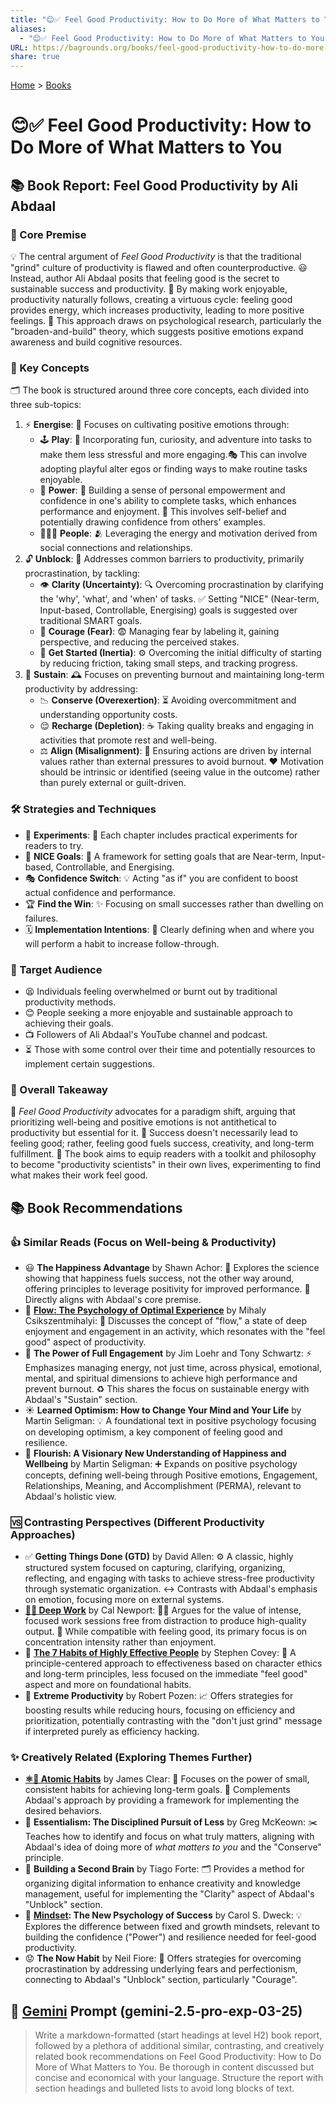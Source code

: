 ```yaml
---
title: "😊✅ Feel Good Productivity: How to Do More of What Matters to You"
aliases:
  - "😊✅ Feel Good Productivity: How to Do More of What Matters to You"
URL: https://bagrounds.org/books/feel-good-productivity-how-to-do-more-of-what-matters-to-you
share: true
---
```

[Home](../index.md) > [Books](./index.md)  
# 😊✅ Feel Good Productivity: How to Do More of What Matters to You  
## 📚 Book Report: Feel Good Productivity by Ali Abdaal  
  
### 🎯 Core Premise  
 💡 The central argument of *Feel Good Productivity* is that the traditional "grind" culture of productivity is flawed and often counterproductive. 😃 Instead, author Ali Abdaal posits that feeling good is the secret to sustainable success and productivity. 🤸 By making work enjoyable, productivity naturally follows, creating a virtuous cycle: feeling good provides energy, which increases productivity, leading to more positive feelings. 🧠 This approach draws on psychological research, particularly the "broaden-and-build" theory, which suggests positive emotions expand awareness and build cognitive resources.  
  
### 🔑 Key Concepts  
 🗂️ The book is structured around three core concepts, each divided into three sub-topics:  
1. ⚡ **Energise**: 🔋 Focuses on cultivating positive emotions through:  
    * 🕹️ **Play**: 🎉 Incorporating fun, curiosity, and adventure into tasks to make them less stressful and more engaging.🎭 This can involve adopting playful alter egos or finding ways to make routine tasks enjoyable.  
    * 💪 **Power**: 🌟 Building a sense of personal empowerment and confidence in one's ability to complete tasks, which enhances performance and enjoyment. 🙏 This involves self-belief and potentially drawing confidence from others' examples.  
    * 🧑‍🤝‍🧑 **People**: 🫂 Leveraging the energy and motivation derived from social connections and relationships.  
2. 🔓 **Unblock**: 🚧 Addresses common barriers to productivity, primarily procrastination, by tackling:  
    * 👁️ **Clarity (Uncertainty)**: 🔍 Overcoming procrastination by clarifying the 'why', 'what', and 'when' of tasks. ✅ Setting "NICE" (Near-term, Input-based, Controllable, Energising) goals is suggested over traditional SMART goals.  
    * 🦁 **Courage (Fear)**: 😨 Managing fear by labeling it, gaining perspective, and reducing the perceived stakes.  
    * 🚀 **Get Started (Inertia)**: ⚙️ Overcoming the initial difficulty of starting by reducing friction, taking small steps, and tracking progress.  
3. 🌱 **Sustain**: 🕰️ Focuses on preventing burnout and maintaining long-term productivity by addressing:  
    * 📉 **Conserve (Overexertion)**: ⏳ Avoiding overcommitment and understanding opportunity costs.  
    * 😌 **Recharge (Depletion)**: ☕ Taking quality breaks and engaging in activities that promote rest and well-being.  
    * ⚖️ **Align (Misalignment)**: 🧭 Ensuring actions are driven by internal values rather than external pressures to avoid burnout. ❤️ Motivation should be intrinsic or identified (seeing value in the outcome) rather than purely external or guilt-driven.  
  
### 🛠️ Strategies and Techniques  
* 🧪 **Experiments**: 🔬 Each chapter includes practical experiments for readers to try.  
* 🎯 **NICE Goals**: 📝 A framework for setting goals that are Near-term, Input-based, Controllable, and Energising.  
* 🎭 **Confidence Switch**: 💡 Acting "as if" you are confident to boost actual confidence and performance.  
* 🏆 **Find the Win**: ✨ Focusing on small successes rather than dwelling on failures.  
* 🗓️ **Implementation Intentions**: 📍 Clearly defining when and where you will perform a habit to increase follow-through.  
  
### 👥 Target Audience  
* 😫 Individuals feeling overwhelmed or burnt out by traditional productivity methods.  
* 😊 People seeking a more enjoyable and sustainable approach to achieving their goals.  
* 📺 Followers of Ali Abdaal's YouTube channel and podcast.  
* ⏳ Those with some control over their time and potentially resources to implement certain suggestions.  
  
### 💭 Overall Takeaway  
🌟 *Feel Good Productivity* advocates for a paradigm shift, arguing that prioritizing well-being and positive emotions is not antithetical to productivity but essential for it. 🚀 Success doesn't necessarily lead to feeling good; rather, feeling good fuels success, creativity, and long-term fulfillment. 🧰 The book aims to equip readers with a toolkit and philosophy to become "productivity scientists" in their own lives, experimenting to find what makes their work feel good.  
  
## 📚 Book Recommendations  
  
### 👍 Similar Reads (Focus on Well-being & Productivity)  
* 😃 **The Happiness Advantage** by Shawn Achor: 🔬 Explores the science showing that happiness fuels success, not the other way around, offering principles to leverage positivity for improved performance. 🤝 Directly aligns with Abdaal's core premise.  
* 🌊 **[Flow: The Psychology of Optimal Experience](./flow-the-psychology-of-optimal-experience.md)** by Mihaly Csikszentmihalyi: 🧘 Discusses the concept of "flow," a state of deep enjoyment and engagement in an activity, which resonates with the "feel good" aspect of productivity.  
* 🔋 **The Power of Full Engagement** by Jim Loehr and Tony Schwartz: ⚡ Emphasizes managing energy, not just time, across physical, emotional, mental, and spiritual dimensions to achieve high performance and prevent burnout. ♻️ This shares the focus on sustainable energy with Abdaal's "Sustain" section.  
* ☀️ **Learned Optimism: How to Change Your Mind and Your Life** by Martin Seligman: 💡 A foundational text in positive psychology focusing on developing optimism, a key component of feeling good and resilience.  
* 🌱 **Flourish: A Visionary New Understanding of Happiness and Wellbeing** by Martin Seligman: ➕ Expands on positive psychology concepts, defining well-being through Positive emotions, Engagement, Relationships, Meaning, and Accomplishment (PERMA), relevant to Abdaal's holistic view.  
  
### 🆚 Contrasting Perspectives (Different Productivity Approaches)  
* ✅ **Getting Things Done (GTD)** by David Allen: ⚙️ A classic, highly structured system focused on capturing, clarifying, organizing, reflecting, and engaging with tasks to achieve stress-free productivity through systematic organization. ↔️ Contrasts with Abdaal's emphasis on emotion, focusing more on external systems.  
* **[🤿💼 Deep Work](./deep-work.md)** by Cal Newport: 👨‍💻 Argues for the value of intense, focused work sessions free from distraction to produce high-quality output. 🎯 While compatible with feeling good, its primary focus is on concentration intensity rather than enjoyment.  
* 🤝 **[The 7 Habits of Highly Effective People](./the-7-habits-of-highly-effective-people.md)** by Stephen Covey: 🧭 A principle-centered approach to effectiveness based on character ethics and long-term principles, less focused on the immediate "feel good" aspect and more on foundational habits.  
* 🚀 **Extreme Productivity** by Robert Pozen: 📈 Offers strategies for boosting results while reducing hours, focusing on efficiency and prioritization, potentially contrasting with the "don't just grind" message if interpreted purely as efficiency hacking.  
  
### ✨ Creatively Related (Exploring Themes Further)  
* **[⚛️🔄 Atomic Habits](./atomic-habits.md)** by James Clear: 🧱 Focuses on the power of small, consistent habits for achieving long-term goals. 🧩 Complements Abdaal's approach by providing a framework for implementing the desired behaviors.  
* 🧘 **Essentialism: The Disciplined Pursuit of Less** by Greg McKeown: ✂️ Teaches how to identify and focus on what truly matters, aligning with Abdaal's idea of doing more of *what matters to you* and the "Conserve" principle.  
* 🧠 **Building a Second Brain** by Tiago Forte: 🗂️ Provides a method for organizing digital information to enhance creativity and knowledge management, useful for implementing the "Clarity" aspect of Abdaal's "Unblock" section.  
* 🧠 **[Mindset](./mindset.md): The New Psychology of Success** by Carol S. Dweck: 💡 Explores the difference between fixed and growth mindsets, relevant to building the confidence ("Power") and resilience needed for feel-good productivity.  
* 😟 **The Now Habit** by Neil Fiore: 🚧 Offers strategies for overcoming procrastination by addressing underlying fears and perfectionism, connecting to Abdaal's "Unblock" section, particularly "Courage".  
  
## 💬 [Gemini](../software/gemini.md) Prompt (gemini-2.5-pro-exp-03-25)  
> Write a markdown-formatted (start headings at level H2) book report, followed by a plethora of additional similar, contrasting, and creatively related book recommendations on Feel Good Productivity: How to Do More of What Matters to You. Be thorough in content discussed but concise and economical with your language. Structure the report with section headings and bulleted lists to avoid long blocks of text.